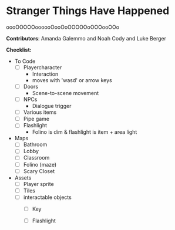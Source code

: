 # Stranger Things Have Happened
oooOOOOOoooooOooOoOOOOOoOOOooOOo

**Contributors**: Amanda Galemmo and Noah Cody and Luke Berger

**Checklist:**
- To Code
  - [ ] Playercharacter
    - Interaction
    - moves with 'wasd' or arrow keys
  - [ ] Doors
    - Scene-to-scene movement
  - [ ] NPCs
    - Dialogue trigger
  - [ ] Various items
  - [ ] Pipe game
  - [ ] Flashlight
    - Folino is dim & flashlight is item + area light

- Maps
  - [ ] Bathroom
  - [ ] Lobby
  - [ ] Classroom
  - [ ] Folino (maze)
  - [ ] Scary Closet

- Assets
  - [ ] Player sprite
  - [ ] Tiles
  - [ ] interactable objects
    - [ ] Key
    - [ ] Flashlight
  
  

